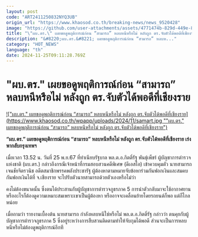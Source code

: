 ```yaml
---
layout: post
code: "ART2411250832NYQ3UB"
origin_url: "https://www.khaosod.co.th/breaking-news/news_9520428"
image: "https://github.com/user-attachments/assets/4771474b-829d-449e-8793-642bb9b45461"
title: "\"ผบ.ตร.\" เผยขอดูพฤติการณ์ก่อน “สามารถ” หลบหนีหรือไม่ หลังถูก ตร.จับตัวได้พอดีที่เชียงราย"
description: "&#8220;ผบ.ตร.&#8221; เผยขอดูพฤติการณ์ก่อน “สามารถ” หลบห..."
category: "HOT_NEWS"
language: "th"
date: 2024-11-25T09:11:28.769Z
---
```


# "ผบ.ตร." เผยขอดูพฤติการณ์ก่อน “สามารถ” หลบหนีหรือไม่ หลังถูก ตร.จับตัวได้พอดีที่เชียงราย

[!["ผบ.ตร." เผยขอดูพฤติการณ์ก่อน “สามารถ” หลบหนีหรือไม่ หลังถูก ตร.จับตัวได้พอดีที่เชียงราย](https://www.khaosod.co.th/wpapp/uploads/2024/11/samart.jpg ""ผบ.ตร." เผยขอดูพฤติการณ์ก่อน “สามารถ” หลบหนีหรือไม่ หลังถูก ตร.จับตัวได้พอดีที่เชียงราย")](https://www.khaosod.co.th/wpapp/uploads/2024/11/samart.jpg)

**“ผบ.ตร.” เผยขอดูพฤติการณ์ก่อน “สามารถ” หลบหนีหรือไม่ หลังถูก ตร.จับตัวได้พอดีที่เชียงราย เร่งพากลับกรุงเทพฯ**

เมื่อเวลา 13.52 น. วันที่ 25 พ.ย.67 ที่ทำเนียบรัฐบาล พล.ต.อ.กิตติ์รัฐ พันธุ์เพ็ชร์ ผู้บัญชาการตำรวจแห่งชาติ (ผบ.ตร.) กล่าวถึงกรณีเจ้าหน้าที่กรมสอบสวนคดีพิเศษ (ดีเอสไอ) เข้าควบคุมตัว นายสามารถ เจนชัยจิตรวนิช อดีตสมาชิกพรรคพลังประชารัฐ ผู้ต้องหาตามหมายจับข้อหาร่วมกันฟอกเงินและสมคบกันฟอกเงินได้ที่ จ.เชียงราย จะไปรับตัวนายสามารถด้วยตัวเองหรือไม่ว่า

คงไม่ต้องขนาดนั้น ซึ่งตนได้ประสานกับผู้บัญชาการตำรวจภูธรภาค 5 การนำตัวกลับมาจะใช้อากาศยานหรืออะไรก็ต้องดูความเหมาะสมเพราะเขาเป็นผู้ต้องหา หรืออาจจะเคลื่อนย้ายโดยรถยนต์ก็พอ แต่ก็ไกลหน่อย

เมื่อถามว่า รายงานเบื้องต้น นายสามารถ กำลังหลบหนีใช่หรือไม่ พล.ต.อ.กิตติ์รัฐ กล่าวว่า ตนคุยกับผู้บัญชาการตำรวจภูธรภาค 5 ซึ่งอยู่ระหว่างการสืบสวนติดตามทำให้จับกุมได้พอดี ส่วนจะเป็นการหลบหนีหรือไม่ต้องดูพฤติการณ์อีกที